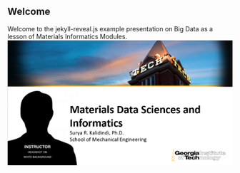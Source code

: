 ## Welcome

Welcome to the jekyll-reveal.js example presentation on Big Data as a lesson of Materials Informatics Modules.
<img src="../img/intro_slide.png">
